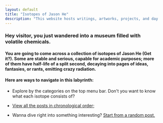```yaml
---
layout: default
title: "Isotopes of Jason He"
description: "This website hosts writings, artworks, projects, and day dreams of a Renaissance teen."
---
```

 
### Hey visitor, you just wandered into a museum filled with volatile chemicals. 
 

#### You are going to come across a collection of isotopes of Jason He (Get it?). Some are stable and serious, capable for academic purposes; more of them have half-life of a split second, decaying into pages of ideas, fantasies, or rants, emitting crazy radiation.
 

#### Here are ways to navigate in this labyrinth:
 
* Explore by the categories on the top menu bar. Don't you want to know what each isotope consists of?
 
* <a href="{{ 'timeline' | relative_url }}" title="Timeline">View all the posts in chronological order;</a>
 
* Wanna dive right into something interesting? <a href="{{ 'random' | relative_url }}" title="Random Substance">Start from a random post.</a>
 

<script src="//www.powr.io/powr.js" external-type="html"></script> 
 <div class="powr-hit-counter" id="76880100_1499419123"></div>